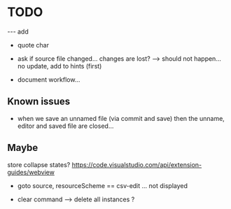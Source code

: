# TODO

--- add


- quote char


- ask if source file changed... changes are lost?
  --> should not happen... no update, add to hints (first)



- document workflow...


## Known issues

- when we save an unnamed file (via commit and save) then the unname, editor and saved file are closed...

## Maybe

store collapse states?
https://code.visualstudio.com/api/extension-guides/webview

- goto source, resourceScheme == csv-edit ... not displayed

- clear command --> delete all instances ?


